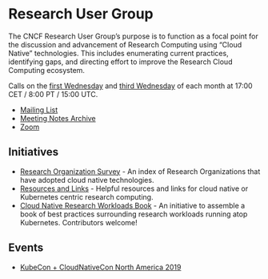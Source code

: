 # Research User Group

The CNCF Research User Group’s purpose is to function as a focal point for the
discussion and advancement of Research Computing using “Cloud Native”
technologies. This includes enumerating current practices, identifying gaps,
and directing effort to improve the Research Cloud Computing ecosystem.

Calls on the [first Wednesday](https://calendar.google.com/event?action=TEMPLATE&tmeid=NXRxaGM4bnRranJtOTg1N2M2ZXJsb2ZsOWlfMjAyMDEwMDdUMTUwMDAwWiBsaW51eGZvdW5kYXRpb24ub3JnX281YXZqbHZ0MmNhZTlicTdhOTVlbWM0NzQwQGc&tmsrc=linuxfoundation.org_o5avjlvt2cae9bq7a95emc4740%40group.calendar.google.com&scp=ALL) and [third Wednesday](https://calendar.google.com/event?action=TEMPLATE&tmeid=NmswcXZhcjdscXVzODZtM3MwaTc1MHBnbzdfMjAyMDA5MTZUMTUwMDAwWiBsaW51eGZvdW5kYXRpb24ub3JnX281YXZqbHZ0MmNhZTlicTdhOTVlbWM0NzQwQGc&tmsrc=linuxfoundation.org_o5avjlvt2cae9bq7a95emc4740%40group.calendar.google.com&scp=ALL) of each month at 17:00 CET / 8:00 PT / 15:00 UTC.

- [Mailing List]
- [Meeting Notes Archive][Agenda]
- [Zoom]

## Initiatives

- [Research Organization Survey][index] - An index of Research Organizations
  that have adopted cloud native technologies.
- [Resources and Links][links] - Helpful resources and links for cloud native
  or Kubernetes centric research computing.
- [Cloud Native Research Workloads Book][book] - An initiative to assemble a
  book of best practices surrounding research workloads running atop Kubernetes.
  Contributors welcome!

## Events

- [KubeCon + CloudNativeCon North America 2019][kccncna19]


[Mailing List]: https://lists.cncf.io/g/cncf-research-user-group
[Meeting Agenda and Notes]: https://docs.google.com/document/d/1vvXxW4Cd4P5gcmWGz-_yKbgJex2_NlSWaHtsk_56TnA/edit?ts=5d53c5ff#
[Rotation 1]: https://calendar.google.com/event?action=TEMPLATE&tmeid=bG5ldGUwcTliNDg2ZGxnZG91b3VoMTVpNWlfMjAyMDA1MDZUMDkwMDAwWiBsaW51eGZvdW5kYXRpb24ub3JnX2s5YXNtdjlsZWdzcXRoMWM2Z2FxcW9qMDJjQGc&tmsrc=linuxfoundation.org_k9asmv9legsqth1c6gaqqoj02c%40group.calendar.google.com&scp=ALL
[Rotation 2]: https://calendar.google.com/event?action=TEMPLATE&tmeid=Y3VubGJxMXIyNDIyajB1cnZkaDN1czcyZjNfMjAyMDA1MjBUMTUwMDAwWiBsaW51eGZvdW5kYXRpb24ub3JnX2s5YXNtdjlsZWdzcXRoMWM2Z2FxcW9qMDJjQGc&tmsrc=linuxfoundation.org_k9asmv9legsqth1c6gaqqoj02c%40group.calendar.google.com&scp=ALL
[Agenda]: https://docs.google.com/document/d/1vvXxW4Cd4P5gcmWGz-_yKbgJex2_NlSWaHtsk_56TnA/edit?ts=5d53c5ff#
[Zoom]: https://zoom.us/my/cncfenduser
[index]: /org-index
[links]: /RESOURCES.md
[book]: /book
[kccncna19]: /events/2019/KCCNCNA
